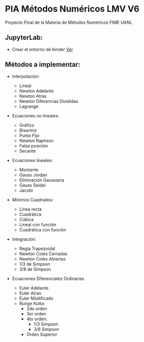# PIA Métodos Numéricos LMV V6
Proyecto Final de la Materia de Métodos Numéricos FIME UANL

## JupyterLab:
* Crear el entorno de binder [Ver](https://github.com/jupyterlab/jupyterlab-demo)

## Métodos a implementar:
* Interpolación:
    * Lineal
    * Newton Adelante
    * Newton Atras
    * Newton Diferencias Divididas
    * Lagrange
    
* Ecuaciones no lineales:
    * Gráfico
    * Bisectriz
    * Punto Fijo
    * Newton Raphson
    * Falsa posición
    * Secante
    
* Ecuaciones lineales:
    * Montante
    * Gauss Jordan
    * Eliminación Gaussiana
    * Gauss Seidel
    * Jacobi
    
* Mínimos Cuadrados:
    * Línea recta
    * Cuadrática
    * Cúbica 
    * Lineal con función
    * Cuadrática con función

* Integración:
    * Regla Trapezoidal
    * Newton Cotes Cerradas
    * Newton Cotes Abiertas
    * 1/3 de Simpson
    * 3/8 de Simpson

* Ecuaciones Diferenciales Ordinarias
    * Euler Adelante
    * Euler Atras
    * Euler Modificado
    * Runge Kutta:
        * 2do orden
        * 3er orden
        * 4to orden:
            * 1/3 Simpson
            * 3/8 Simpson
        * Orden Superior
